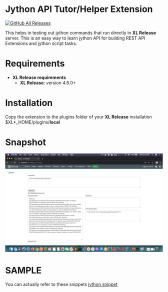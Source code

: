 # Jython API Tutor/Helper Extension #

[![GitHub All Releases](https://img.shields.io/github/downloads/xebialabs-community/xlr-jytutor-plugin/total)](https://github.com/xebialabs-community/xlr-jytutor-plugin/releases/latest)

This helps in testing out jython commands that run directly in **XL Release** server. This is an easy way to learn jython API for building REST API Extensions and jython script tasks.


# Requirements #

* **XL Release requirements**
	* **XL Release**: version 4.6.0+

# Installation #


Copy the extension to the plugins folder of your  **XL Release** installation $XL*_HOME/plugins/__local__


# Snapshot #

![Configuration](/screenshot.png)


# SAMPLE #

You can actually refer to these snippets [jython snippet](https://github.com/xebialabs-community/xlr-jython-code-snippets) 
